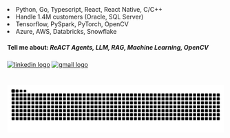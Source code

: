<div align="left">
  <li>Python, Go, Typescript, React, React Native, C/C++ </li>
  <li>Handle 1.4M customers (Oracle, SQL Server)</li>
  <li>Tensorflow, PySpark, PyTorch, OpenCV</li>
  <li>Azure, AWS, Databricks, Snowflake</li>
</div>

<h4>
  Tell me about: <em>ReACT Agents, LLM, RAG, Machine Learning, OpenCV</em>
</h4>

###

<div align="left">
  <a href="https://www.linkedin.com/in/mario-t-3538aa205/"><img src="https://img.shields.io/static/v1?message=LinkedIn&logo=linkedin&label=&color=0077B5&logoColor=white&labelColor=&style=for-the-badge" height="35" alt="linkedin logo"  /><a/>
  <a href="mailto:pazghopmjzadpyylofatyxkpqchjoz@duck.com"><img src="https://img.shields.io/static/v1?message=Gmail&logo=gmail&label=&color=D14836&logoColor=white&labelColor=&style=for-the-badge" height="35" alt="gmail logo"  /></a>
</div>

###

<br clear="both">

<img src="https://raw.githubusercontent.com/mariotoribi0/mariotoribi0/output/snake.svg" alt="Snake animation" />

###
